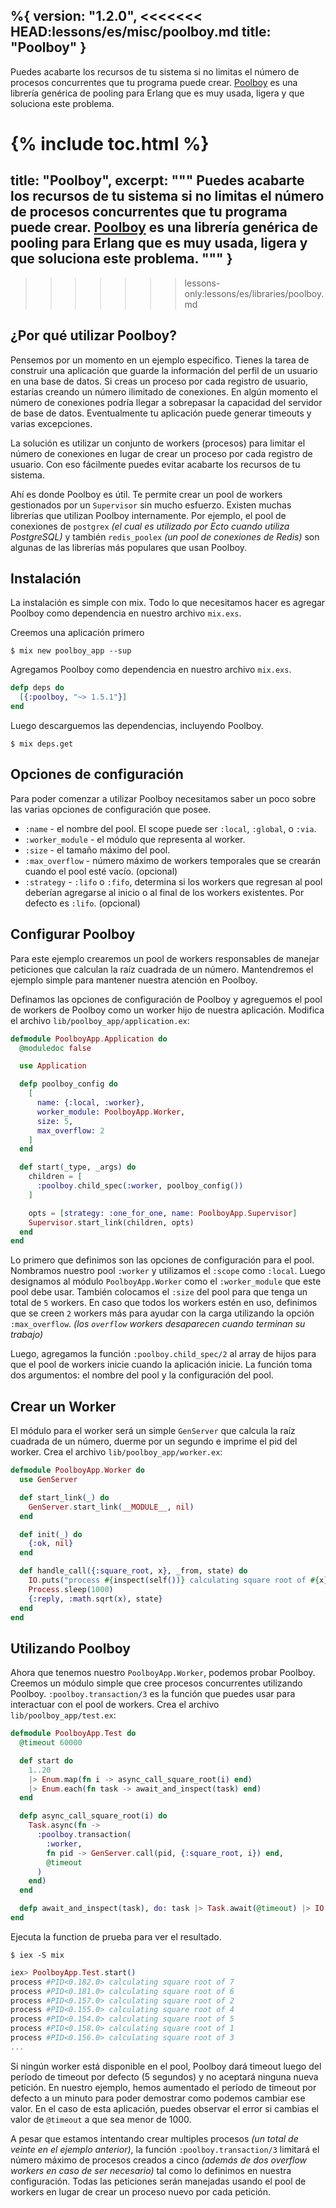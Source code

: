 %{
  version: "1.2.0",
<<<<<<< HEAD:lessons/es/misc/poolboy.md
  title: "Poolboy"
}
---

Puedes acabarte los recursos de tu sistema si no limitas el número de procesos concurrentes que tu programa puede crear.
[Poolboy](https://github.com/devinus/poolboy) es una librería genérica de pooling para Erlang que es muy usada, ligera y que soluciona este problema.

{% include toc.html %}
=======
  title: "Poolboy",
  excerpt: """
  Puedes acabarte los recursos de tu sistema si no limitas el número de procesos concurrentes que tu programa puede crear.
  [Poolboy](https://github.com/devinus/poolboy) es una librería genérica de pooling para Erlang que es muy usada, ligera y que soluciona este problema.
  """
}
---
>>>>>>> lessons-only:lessons/es/libraries/poolboy.md

## ¿Por qué utilizar Poolboy?

Pensemos por un momento en un ejemplo específico.
Tienes la tarea de construir una aplicación que guarde la información del perfil de un usuario en una base de datos.
Si creas un proceso por cada registro de usuario, estarías creando un número ilimitado de conexiones.
En algún momento el número de conexiones podría llegar a sobrepasar la capacidad del servidor de base de datos.
Eventualmente tu aplicación puede generar timeouts y varias excepciones.

La solución es utilizar un conjunto de workers (procesos) para limitar el número de conexiones en lugar de crear un proceso por cada registro de usuario.
Con eso fácilmente puedes evitar acabarte los recursos de tu sistema.

Ahí es donde Poolboy es útil.
Te permite crear un pool de workers gestionados por un `Supervisor` sin mucho esfuerzo.
Existen muchas librerías que utilizan Poolboy internamente.
Por ejemplo, el pool de conexiones de `postgrex` *(el cual es utilizado por Ecto cuando utiliza PostgreSQL)* y también `redis_poolex` *(un pool de conexiones de Redis)* son algunas de las librerías más populares que usan Poolboy.

## Instalación

La instalación es simple con mix.
Todo lo que necesitamos hacer es agregar Poolboy como dependencia en nuestro archivo `mix.exs`.

Creemos una aplicación primero

```shell
$ mix new poolboy_app --sup
```

Agregamos Poolboy como dependencia en nuestro archivo `mix.exs`.

```elixir
defp deps do
  [{:poolboy, "~> 1.5.1"}]
end
```

Luego descarguemos las dependencias, incluyendo Poolboy.
```shell
$ mix deps.get
```

## Opciones de configuración

Para poder comenzar a utilizar Poolboy necesitamos saber un poco sobre las varias opciones de configuración que posee.

* `:name` - el nombre del pool.
El scope puede ser `:local`, `:global`, o `:via`.
* `:worker_module` - el módulo que representa al worker.
* `:size` - el tamaño máximo del pool.
* `:max_overflow` - número máximo de workers temporales que se crearán cuando el pool esté vacío.
(opcional)
* `:strategy` - `:lifo` o `:fifo`, determina si los workers que regresan al pool deberían agregarse al inicio o al final de los workers existentes.
Por defecto es `:lifo`.
(opcional)

## Configurar Poolboy

Para este ejemplo crearemos un pool de workers responsables de manejar peticiones que calculan la raíz cuadrada de un número.
Mantendremos el ejemplo simple para mantener nuestra atención en Poolboy.

Definamos las opciones de configuración de Poolboy y agreguemos el pool de workers de Poolboy como un worker hijo de nuestra aplicación.
Modifica el archivo `lib/poolboy_app/application.ex`:

```elixir
defmodule PoolboyApp.Application do
  @moduledoc false

  use Application

  defp poolboy_config do
    [
      name: {:local, :worker},
      worker_module: PoolboyApp.Worker,
      size: 5,
      max_overflow: 2
    ]
  end

  def start(_type, _args) do
    children = [
      :poolboy.child_spec(:worker, poolboy_config())
    ]

    opts = [strategy: :one_for_one, name: PoolboyApp.Supervisor]
    Supervisor.start_link(children, opts)
  end
end
```

Lo primero que definimos son las opciones de configuración para el pool.
Nombramos nuestro pool `:worker` y utilizamos el `:scope` como `:local`.
Luego designamos al módulo `PoolboyApp.Worker` como el `:worker_module` que este pool debe usar.
También colocamos el `:size` del pool para que tenga un total de `5` workers.
En caso que todos los workers estén en uso, definimos que se creen `2` workers más para ayudar con la carga utilizando la opción `:max_overflow`.
*(los `overflow` workers desaparecen cuando terminan su trabajo)*

Luego, agregamos la función `:poolboy.child_spec/2` al array de hijos para que el pool de workers inicie cuando la aplicación inicie.
La función toma dos argumentos: el nombre del pool y la configuración del pool.

## Crear un Worker

El módulo para el worker será un simple `GenServer` que calcula la raíz cuadrada de un número, duerme por un segundo e imprime el pid del worker.
Crea el archivo `lib/poolboy_app/worker.ex`:

```elixir
defmodule PoolboyApp.Worker do
  use GenServer

  def start_link(_) do
    GenServer.start_link(__MODULE__, nil)
  end

  def init(_) do
    {:ok, nil}
  end

  def handle_call({:square_root, x}, _from, state) do
    IO.puts("process #{inspect(self())} calculating square root of #{x}")
    Process.sleep(1000)
    {:reply, :math.sqrt(x), state}
  end
end
```

## Utilizando Poolboy

Ahora que tenemos nuestro `PoolboyApp.Worker`, podemos probar Poolboy.
Creemos un módulo simple que cree procesos concurrentes utilizando Poolboy.
`:poolboy.transaction/3` es la función que puedes usar para interactuar con el pool de workers.
Crea el archivo `lib/poolboy_app/test.ex`:

```elixir
defmodule PoolboyApp.Test do
  @timeout 60000

  def start do
    1..20
    |> Enum.map(fn i -> async_call_square_root(i) end)
    |> Enum.each(fn task -> await_and_inspect(task) end)
  end

  defp async_call_square_root(i) do
    Task.async(fn ->
      :poolboy.transaction(
        :worker,
        fn pid -> GenServer.call(pid, {:square_root, i}) end,
        @timeout
      )
    end)
  end

  defp await_and_inspect(task), do: task |> Task.await(@timeout) |> IO.inspect()
end
```

Ejecuta la function de prueba para ver el resultado.

```shell
$ iex -S mix
```

```elixir
iex> PoolboyApp.Test.start()
process #PID<0.182.0> calculating square root of 7
process #PID<0.181.0> calculating square root of 6
process #PID<0.157.0> calculating square root of 2
process #PID<0.155.0> calculating square root of 4
process #PID<0.154.0> calculating square root of 5
process #PID<0.158.0> calculating square root of 1
process #PID<0.156.0> calculating square root of 3
...
```

Si ningún worker está disponible en el pool, Poolboy dará timeout luego del período de timeout por defecto (5 segundos) y no aceptará ninguna nueva petición.
En nuestro ejemplo, hemos aumentado el período de timeout por defecto a un minuto para poder demostrar como podemos cambiar ese valor.
En el caso de esta aplicación, puedes observar el error si cambias el valor de `@timeout` a que sea menor de 1000.

A pesar que estamos intentando crear multiples procesos *(un total de veinte en el ejemplo anterior)*, la función `:poolboy.transaction/3` limitará el número máximo de procesos creados a cinco *(además de dos overflow workers en caso de ser necesario)* tal como lo definimos en nuestra configuración.
Todas las peticiones serán manejadas usando el pool de workers en lugar de crear un proceso nuevo por cada petición.
